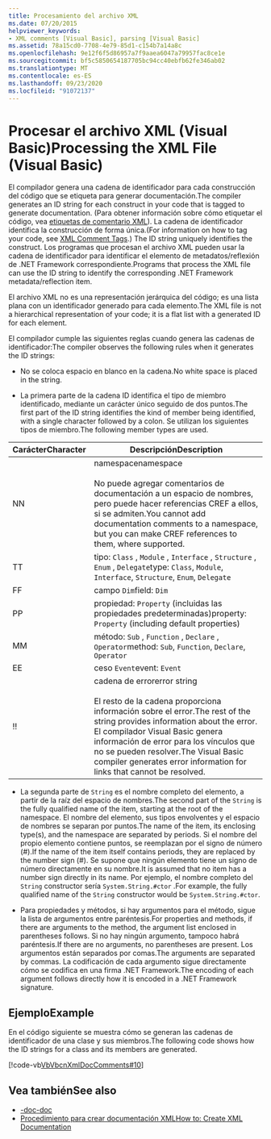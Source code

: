 ```yaml
---
title: Procesamiento del archivo XML
ms.date: 07/20/2015
helpviewer_keywords:
- XML comments [Visual Basic], parsing [Visual Basic]
ms.assetid: 78a15cd0-7708-4e79-85d1-c154b7a14a8c
ms.openlocfilehash: 9e12f6f5d86957a7f9aaea6047a79957fac8ce1e
ms.sourcegitcommit: bf5c5850654187705bc94cc40ebfb62fe346ab02
ms.translationtype: MT
ms.contentlocale: es-ES
ms.lasthandoff: 09/23/2020
ms.locfileid: "91072137"
---
```

# <a name="processing-the-xml-file-visual-basic"></a><span data-ttu-id="9fa7f-102">Procesar el archivo XML (Visual Basic)</span><span class="sxs-lookup"><span data-stu-id="9fa7f-102">Processing the XML File (Visual Basic)</span></span>

<span data-ttu-id="9fa7f-103">El compilador genera una cadena de identificador para cada construcción del código que se etiqueta para generar documentación.</span><span class="sxs-lookup"><span data-stu-id="9fa7f-103">The compiler generates an ID string for each construct in your code that is tagged to generate documentation.</span></span> <span data-ttu-id="9fa7f-104">(Para obtener información sobre cómo etiquetar el código, vea [etiquetas de comentario XML](../../language-reference/xmldoc/index.md)). La cadena de identificador identifica la construcción de forma única.</span><span class="sxs-lookup"><span data-stu-id="9fa7f-104">(For information on how to tag your code, see [XML Comment Tags](../../language-reference/xmldoc/index.md).) The ID string uniquely identifies the construct.</span></span> <span data-ttu-id="9fa7f-105">Los programas que procesan el archivo XML pueden usar la cadena de identificador para identificar el elemento de metadatos/reflexión de .NET Framework correspondiente.</span><span class="sxs-lookup"><span data-stu-id="9fa7f-105">Programs that process the XML file can use the ID string to identify the corresponding .NET Framework metadata/reflection item.</span></span>  
  
 <span data-ttu-id="9fa7f-106">El archivo XML no es una representación jerárquica del código; es una lista plana con un identificador generado para cada elemento.</span><span class="sxs-lookup"><span data-stu-id="9fa7f-106">The XML file is not a hierarchical representation of your code; it is a flat list with a generated ID for each element.</span></span>  
  
 <span data-ttu-id="9fa7f-107">El compilador cumple las siguientes reglas cuando genera las cadenas de identificador:</span><span class="sxs-lookup"><span data-stu-id="9fa7f-107">The compiler observes the following rules when it generates the ID strings:</span></span>  
  
- <span data-ttu-id="9fa7f-108">No se coloca espacio en blanco en la cadena.</span><span class="sxs-lookup"><span data-stu-id="9fa7f-108">No white space is placed in the string.</span></span>  
  
- <span data-ttu-id="9fa7f-109">La primera parte de la cadena ID identifica el tipo de miembro identificado, mediante un carácter único seguido de dos puntos.</span><span class="sxs-lookup"><span data-stu-id="9fa7f-109">The first part of the ID string identifies the kind of member being identified, with a single character followed by a colon.</span></span> <span data-ttu-id="9fa7f-110">Se utilizan los siguientes tipos de miembro.</span><span class="sxs-lookup"><span data-stu-id="9fa7f-110">The following member types are used.</span></span>  
  
|<span data-ttu-id="9fa7f-111">Carácter</span><span class="sxs-lookup"><span data-stu-id="9fa7f-111">Character</span></span>|<span data-ttu-id="9fa7f-112">Descripción</span><span class="sxs-lookup"><span data-stu-id="9fa7f-112">Description</span></span>|  
|---|---|  
|<span data-ttu-id="9fa7f-113">N</span><span class="sxs-lookup"><span data-stu-id="9fa7f-113">N</span></span>|<span data-ttu-id="9fa7f-114">namespace</span><span class="sxs-lookup"><span data-stu-id="9fa7f-114">namespace</span></span><br /><br /> <span data-ttu-id="9fa7f-115">No puede agregar comentarios de documentación a un espacio de nombres, pero puede hacer referencias CREF a ellos, si se admiten.</span><span class="sxs-lookup"><span data-stu-id="9fa7f-115">You cannot add documentation comments to a namespace, but you can make CREF references to them, where supported.</span></span>|  
|<span data-ttu-id="9fa7f-116">T</span><span class="sxs-lookup"><span data-stu-id="9fa7f-116">T</span></span>|<span data-ttu-id="9fa7f-117">tipo: `Class` , `Module` , `Interface` , `Structure` , `Enum` , `Delegate`</span><span class="sxs-lookup"><span data-stu-id="9fa7f-117">type: `Class`, `Module`, `Interface`, `Structure`, `Enum`, `Delegate`</span></span>|  
|<span data-ttu-id="9fa7f-118">F</span><span class="sxs-lookup"><span data-stu-id="9fa7f-118">F</span></span>|<span data-ttu-id="9fa7f-119">campo `Dim`</span><span class="sxs-lookup"><span data-stu-id="9fa7f-119">field: `Dim`</span></span>|  
|<span data-ttu-id="9fa7f-120">P</span><span class="sxs-lookup"><span data-stu-id="9fa7f-120">P</span></span>|<span data-ttu-id="9fa7f-121">propiedad: `Property` (incluidas las propiedades predeterminadas)</span><span class="sxs-lookup"><span data-stu-id="9fa7f-121">property: `Property` (including default properties)</span></span>|  
|<span data-ttu-id="9fa7f-122">M</span><span class="sxs-lookup"><span data-stu-id="9fa7f-122">M</span></span>|<span data-ttu-id="9fa7f-123">método: `Sub` , `Function` , `Declare` , `Operator`</span><span class="sxs-lookup"><span data-stu-id="9fa7f-123">method: `Sub`, `Function`, `Declare`, `Operator`</span></span>|  
|<span data-ttu-id="9fa7f-124">E</span><span class="sxs-lookup"><span data-stu-id="9fa7f-124">E</span></span>|<span data-ttu-id="9fa7f-125">ceso `Event`</span><span class="sxs-lookup"><span data-stu-id="9fa7f-125">event: `Event`</span></span>|  
|<span data-ttu-id="9fa7f-126">!</span><span class="sxs-lookup"><span data-stu-id="9fa7f-126">!</span></span>|<span data-ttu-id="9fa7f-127">cadena de error</span><span class="sxs-lookup"><span data-stu-id="9fa7f-127">error string</span></span><br /><br /> <span data-ttu-id="9fa7f-128">El resto de la cadena proporciona información sobre el error.</span><span class="sxs-lookup"><span data-stu-id="9fa7f-128">The rest of the string provides information about the error.</span></span> <span data-ttu-id="9fa7f-129">El compilador Visual Basic genera información de error para los vínculos que no se pueden resolver.</span><span class="sxs-lookup"><span data-stu-id="9fa7f-129">The Visual Basic compiler generates error information for links that cannot be resolved.</span></span>|  
  
- <span data-ttu-id="9fa7f-130">La segunda parte de `String` es el nombre completo del elemento, a partir de la raíz del espacio de nombres.</span><span class="sxs-lookup"><span data-stu-id="9fa7f-130">The second part of the `String` is the fully qualified name of the item, starting at the root of the namespace.</span></span> <span data-ttu-id="9fa7f-131">El nombre del elemento, sus tipos envolventes y el espacio de nombres se separan por puntos.</span><span class="sxs-lookup"><span data-stu-id="9fa7f-131">The name of the item, its enclosing type(s), and the namespace are separated by periods.</span></span> <span data-ttu-id="9fa7f-132">Si el nombre del propio elemento contiene puntos, se reemplazan por el signo de número (#).</span><span class="sxs-lookup"><span data-stu-id="9fa7f-132">If the name of the item itself contains periods, they are replaced by the number sign (#).</span></span> <span data-ttu-id="9fa7f-133">Se supone que ningún elemento tiene un signo de número directamente en su nombre.</span><span class="sxs-lookup"><span data-stu-id="9fa7f-133">It is assumed that no item has a number sign directly in its name.</span></span> <span data-ttu-id="9fa7f-134">Por ejemplo, el nombre completo del `String` constructor sería `System.String.#ctor` .</span><span class="sxs-lookup"><span data-stu-id="9fa7f-134">For example, the fully qualified name of the `String` constructor would be `System.String.#ctor`.</span></span>  
  
- <span data-ttu-id="9fa7f-135">Para propiedades y métodos, si hay argumentos para el método, sigue la lista de argumentos entre paréntesis.</span><span class="sxs-lookup"><span data-stu-id="9fa7f-135">For properties and methods, if there are arguments to the method, the argument list enclosed in parentheses follows.</span></span> <span data-ttu-id="9fa7f-136">Si no hay ningún argumento, tampoco habrá paréntesis.</span><span class="sxs-lookup"><span data-stu-id="9fa7f-136">If there are no arguments, no parentheses are present.</span></span> <span data-ttu-id="9fa7f-137">Los argumentos están separados por comas.</span><span class="sxs-lookup"><span data-stu-id="9fa7f-137">The arguments are separated by commas.</span></span> <span data-ttu-id="9fa7f-138">La codificación de cada argumento sigue directamente cómo se codifica en una firma .NET Framework.</span><span class="sxs-lookup"><span data-stu-id="9fa7f-138">The encoding of each argument follows directly how it is encoded in a .NET Framework signature.</span></span>  
  
## <a name="example"></a><span data-ttu-id="9fa7f-139">Ejemplo</span><span class="sxs-lookup"><span data-stu-id="9fa7f-139">Example</span></span>  

 <span data-ttu-id="9fa7f-140">En el código siguiente se muestra cómo se generan las cadenas de identificador de una clase y sus miembros.</span><span class="sxs-lookup"><span data-stu-id="9fa7f-140">The following code shows how the ID strings for a class and its members are generated.</span></span>  
  
 [!code-vb[VbVbcnXmlDocComments#10](~/samples/snippets/visualbasic/VS_Snippets_VBCSharp/VbVbcnXmlDocComments/VB/Class1.vb#10)]  
  
## <a name="see-also"></a><span data-ttu-id="9fa7f-141">Vea también</span><span class="sxs-lookup"><span data-stu-id="9fa7f-141">See also</span></span>

- [<span data-ttu-id="9fa7f-142">-doc</span><span class="sxs-lookup"><span data-stu-id="9fa7f-142">-doc</span></span>](../../reference/command-line-compiler/doc.md)
- [<span data-ttu-id="9fa7f-143">Procedimiento para crear documentación XML</span><span class="sxs-lookup"><span data-stu-id="9fa7f-143">How to: Create XML Documentation</span></span>](how-to-create-xml-documentation.md)
